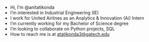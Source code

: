 - Hi, I’m @anitatikonda
- I’m interested in Industrial Engineering (IE)
- I work for United Airlines as an Analytics & Innovation (Ai) Intern
- I’m currently working for my Bachelor of Science degree
- I’m looking to collaborate on Python projects, SQL
- How to reach me is at atatikonda3@gatech.edu

<!---
anitatikonda/anitatikonda is a ✨ special ✨ repository because its `README.md` (this file) appears on your GitHub profile.
You can click the Preview link to take a look at your changes.
--->
